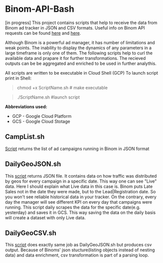 # Binom-API-Bash
[in progress]
This project contains scripts that help to receive the data from Binom ad tracker in JSON and CSV formats. Useful info on Binom API requests can be found [here](https://docs.binom.org/api.php) and [here](https://documenter.getpostman.com/view/4002000/RVu7Dnr4). 

Although Binom is a powerful ad manager, it has number of limitations and weak points. The inability to display the dynamics of any parameters in a large timeframe is only one of them. The following scripts help to curl the available data and prapare it for further transformations. The recieved outputs can be be aggregated and enriched to be used in further analythis.

All scripts are written to be executable in Cloud Shell (GCP)
To launch script print in Shell: 
>chmod +x ScriptName.sh # make executable

>./ScriptName.sh #launch script

**Abbreviations used:**
  - GCP - Google Cloud Platform
  - GCS - Google Cloud Stotage

## CampList.sh
[Script](https://github.com/MariiaChernysh/Binom-API-Bash/blob/main/CampList.sh) returns the list of ad campaigns running in Binom in JSON format

## DailyGeoJSON.sh
This [script](https://github.com/MariiaChernysh/Binom-API-Bash/blob/main/DailyGeoJSON.sh) returns JSON file. It contains data on how traffic was distributed by geos for every campaign in a specific date. This way one can see "Live" data. 
Here I should explain what Live data in this case is. Binom puts Late Sales not in the date they were made, but to the Lead|Registration date. So you won't see reliable historical data in your tracker. On the contrary, every day the manager will see different KPI on every day that campaigns were running. This script daily scrapes the data for the specific date(e.g. yesterday) and saves it in GCS. This way saving the data on the daily basis will create a dataset with only Live data. 

## DailyGeoCSV.sh
This [script](https://github.com/MariiaChernysh/Binom-API-Bash/blob/main/DailyGeoCSV.sh) does exactly same job as DailyGeoJSON.sh but produces csv output. Because of Binoms' json stucture(listing objects instead of nesting data) and data enrichment,  csv transformation is part of a parsing loop.
